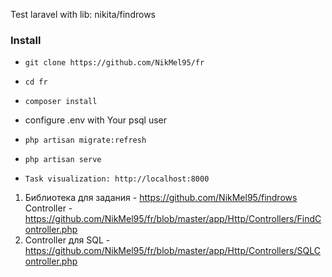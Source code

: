 Test laravel with lib: nikita/findrows

<h3>Install</h3>

* `git clone https://github.com/NikMel95/fr`

* `cd fr`

* `composer install`

* configure .env with Your psql user

* `php artisan migrate:refresh`

* `php artisan serve`

* `Task visualization: http://localhost:8000`


1. Библиотека для задания - https://github.com/NikMel95/findrows
   Controller - https://github.com/NikMel95/fr/blob/master/app/Http/Controllers/FindController.php
2. Controller для SQL - https://github.com/NikMel95/fr/blob/master/app/Http/Controllers/SQLController.php

